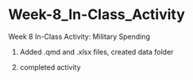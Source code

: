 # Week-8_In-Class_Activity
Week 8 In-Class Activity: Military Spending

1. Added .qmd and .xlsx files, created data folder

2. completed activity